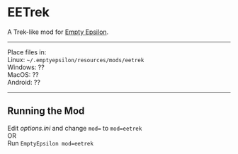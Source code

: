 # EETrek

A Trek-like mod for [Empty Epsilon](http://emptyepsilon.org/).


---

Place files in:  
Linux: `~/.emptyepsilon/resources/mods/eetrek`  
Windows: ??  
MacOS: ??  
Android: ??  

---

## Running the Mod

Edit _options.ini_ and change `mod=` to `mod=eetrek`  
OR  
Run `EmptyEpsilon mod=eetrek`
